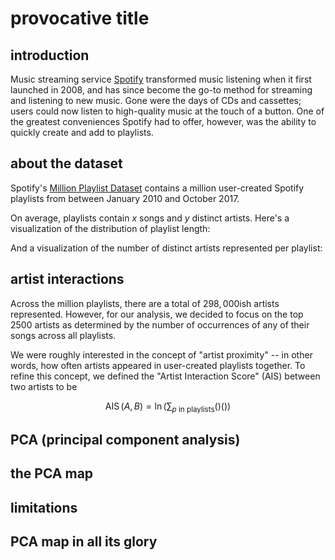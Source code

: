 # provocative title
## introduction
Music streaming service [Spotify](https://www.spotify.com/) transformed music listening when it first launched in 2008, and has since become the go-to method for streaming and listening to new music. 
Gone were the days of CDs and cassettes; users could now listen to high-quality music at the touch of a button. 
One of the greatest conveniences Spotify had to offer, however, was the ability to quickly create and add to playlists. 

## about the dataset

Spotify's [Million Playlist Dataset](https://www.aicrowd.com/challenges/spotify-million-playlist-dataset-challenge) contains a million user-created Spotify playlists from between January 2010 and October 2017. 
<!---
playlist stats, cheap visualizations
--->

On average, playlists contain *x* songs and *y* distinct artists.
Here's a visualization of the distribution of playlist length:

And a visualization of the number of distinct artists represented per playlist:

## artist interactions
Across the million playlists, there are a total of $298,000$ish artists represented. 
However, for our analysis, we decided to focus on the top $2500$ artists as determined by the number of occurrences of any of their songs across all playlists. 

We were roughly interested in the concept of "artist proximity" -- in other words, how often artists appeared in user-created playlists together. To refine this concept, we defined the "Artist Interaction Score" (AIS) between two artists to be

$$
	\operatorname{AIS}(A,B) = \ln\left(\sum_{p\text{ in playlists}}()()\right)
$$

## PCA (principal component analysis)

## the PCA map

## limitations


## PCA map in all its glory

<!---
comment test, for cecilia's reference
--->
